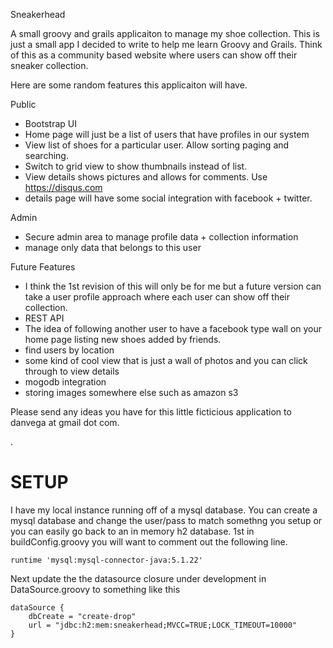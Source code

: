 Sneakerhead

A small groovy and grails applicaiton to manage my shoe collection. This is just a small app I decided to write to help me learn Groovy and Grails. Think of this as a community based website where users can show off their sneaker collection.

Here are some random features this applicaiton will have. 

Public 
 + Bootstrap UI
 + Home page will just be a list of users that have profiles in our system
 + View list of shoes for a particular user. Allow sorting paging and searching.
 + Switch to grid view to show thumbnails instead of list.
 + View details shows pictures and allows for comments. Use https://disqus.com
 + details page will have some social integration with facebook + twitter. 

Admin
 + Secure admin area to manage profile data + collection information
 + manage only data that belongs to this user

Future Features

- I think the 1st revision of this will only be for me but a future version can take a user profile approach where each
user can show off their collection. 
- REST API 
- The idea of following another user to have a facebook type wall on your home page listing new shoes added by friends.
- find users by location
- some kind of cool view that is just a wall of photos and you can click through to view details
- mogodb integration
- storing images somewhere else such as amazon s3

Please send any ideas you have for this little ficticious application to danvega at gmail dot com.

.


SETUP 
===================================================================================

I have my local instance running off of a mysql database. You can create a mysql database and change the user/pass
to match somethng you setup or you can easily go back to an in memory h2 database. 1st in buildConfig.groovy
you will want to comment out the following line. 

	runtime 'mysql:mysql-connector-java:5.1.22'

Next update the the datasource closure under development in DataSource.groovy to something like this

	dataSource {
	    dbCreate = "create-drop"
	    url = "jdbc:h2:mem:sneakerhead;MVCC=TRUE;LOCK_TIMEOUT=10000"
	}

